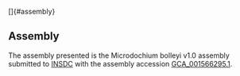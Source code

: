 []{#assembly}

Assembly
--------

The assembly presented is the Microdochium bolleyi v1.0 assembly
submitted to [INSDC](http://www.insdc.org) with the assembly accession
[GCA\_001566295.1](http://www.ebi.ac.uk/ena/data/view/GCA_001566295.1).
